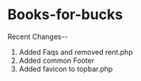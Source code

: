 Books-for-bucks
===============

Recent Changes--

1. Added Faqs and removed rent.php
2. Added common Footer
3. Added favicon to topbar.php
